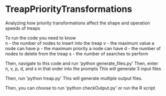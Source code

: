 # TreapPriorityTransformations
Analyzing how priority transformations affect the shape and operation speeds of treaps

To run the code you need to know     
n - the number of nodes to insert into the treap 
v - the maximum value a node can have
p - the maximum priority a node can have
d - the number of nodes to delete from the treap
s - the number of searches to perform

Then, navigate to this code and run 'python generate_files.py'
Then, enter n, v, p, d, and s in that order into the prompts
This will generate 3 input files

Then, run 'python treap.py' 
This will generate multiple output files. 

Then, you can choose to run 'python checkOutput.py' or run the R script
